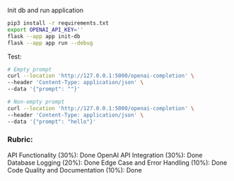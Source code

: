 Init db and run application
```bash
pip3 install -r requirements.txt
export OPENAI_API_KEY=''
flask --app app init-db
flask --app app run --debug
```

Test:
```bash
# Empty prompt
curl --location 'http://127.0.0.1:5000/openai-completion' \
--header 'Content-Type: application/json' \
--data '{"prompt": ""}'

# Non-empty prompt
curl --location 'http://127.0.0.1:5000/openai-completion' \
--header 'Content-Type: application/json' \
--data '{"prompt": "hello"}'
```

### Rubric:
API Functionality (30%): Done
OpenAI API Integration (30%): Done
Database Logging (20%): Done
Edge Case and Error Handling (10%): Done
Code Quality and Documentation (10%): Done
